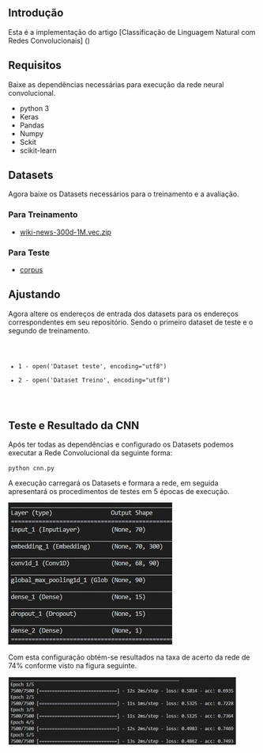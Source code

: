 ## Introdução
Esta é a implementação do artigo [Classificação de Linguagem Natural com Redes Convolucionais] ()


## Requisitos
Baixe as dependências necessárias para execução da rede neural convolucional.

* python 3
* Keras
* Pandas
* Numpy
* Sckit
* scikit-learn


## Datasets
Agora baixe os Datasets necessários para o treinamento e a avaliação.

### Para Treinamento
* [wiki-news-300d-1M.vec.zip](https://s3-us-west-1.amazonaws.com/fasttext-vectors/wiki-news-300d-1M.vec.zip)

### Para Teste
* [corpus](https://gist.github.com/kunalj101/ad1d9c58d338e20d09ff26bcc06c4235)


## Ajustando

Agora altere  os endereços de entrada dos datasets para os endereços correspondentes  em seu repositório. Sendo o primeiro  dataset de teste  e o segundo de treinamento.
<code>
* 1 - open('Dataset teste', encoding="utf8")
* 2 - open('Dataset Treino', encoding="utf8")
</code>


## Teste e Resultado da CNN

Após  ter todas as dependências e configurado os Datasets podemos executar a Rede Convolucional da seguinte forma:

```
python cnn.py
```

A execução carregará os Datasets e formara a rede, em seguida apresentará  os procedimentos de testes em 5 épocas de execução.

![title](configuração.jpg)

Com esta configuração obtém-se  resultados na taxa de acerto da rede de 74% conforme visto na figura seguinte.


![title](resultado.jpg)
